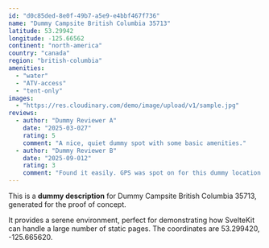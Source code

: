 ```yaml
---
id: "d0c85ded-8e0f-49b7-a5e9-e4bbf467f736"
name: "Dummy Campsite British Columbia 35713"
latitude: 53.29942
longitude: -125.66562
continent: "north-america"
country: "canada"
region: "british-columbia"
amenities:
  - "water"
  - "ATV-access"
  - "tent-only"
images:
  - "https://res.cloudinary.com/demo/image/upload/v1/sample.jpg"
reviews:
  - author: "Dummy Reviewer A"
    date: "2025-03-027"
    rating: 5
    comment: "A nice, quiet dummy spot with some basic amenities."
  - author: "Dummy Reviewer B"
    date: "2025-09-012"
    rating: 3
    comment: "Found it easily. GPS was spot on for this dummy location."
---
```


This is a **dummy description** for Dummy Campsite British Columbia 35713, generated for the proof of concept.

It provides a serene environment, perfect for demonstrating how SvelteKit can handle a large number of static pages. The coordinates are 53.299420, -125.665620.
